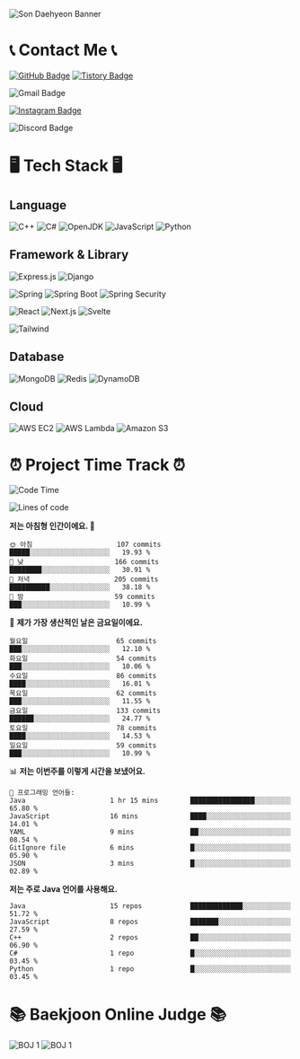 ![Son Daehyeon Banner](https://capsule-render.vercel.app/api?type=waving&color=0:654ea3,100:eaafc8&height=250&animation=fadeIn&text=Son%20Daehyeon&fontSize=56&fontAlignY=35&fontColor=ffffff)

# 📞 Contact Me 📞

[![GitHub Badge](https://img.shields.io/badge/son--daehyeon-000000?style=for-the-badge&logo=github&logoColor=white)](https://github.com/son-daehyeon)
[![Tistory Badge](https://img.shields.io/badge/sondaehyeon-000000?style=for-the-badge&logo=tistory&logoColor=white)](https://sondaehyeon.tistory.com)

![Gmail Badge](https://img.shields.io/badge/sondaehyeon01@gmail.com-D14836?style=for-the-badge&logo=gmail&logoColor=white)

[![Instagram Badge](https://img.shields.io/badge/son.__.daehyeon-E4405F?style=for-the-badge&logo=instagram&logoColor=white)](https://www.instagram.com/son._.daehyeon/)

![Discord Badge](https://img.shields.io/badge/son__daehyoen-5865F2?style=for-the-badge&logo=discord&logoColor=white)

# 🖥️ Tech Stack 🖥️

## Language

![C++](https://img.shields.io/badge/C++-00599C?style=for-the-badge&logo=c%2B%2B&logoColor=white)
![C#](https://img.shields.io/badge/C%23-512BD4?style=for-the-badge&logo=csharp&logoColor=white)
![OpenJDK](https://img.shields.io/badge/OpenJDK-ED8B00?style=for-the-badge&logo=openjdk&logoColor=white)
![JavaScript](https://img.shields.io/badge/JavaScript-323330?style=for-the-badge&logo=javascript&logoColor=F7DF1E)
![Python](https://img.shields.io/badge/Python-FFD43B?style=for-the-badge&logo=python&logoColor=blue)

## Framework & Library

![Express.js](https://img.shields.io/badge/Express.js-000000?style=for-the-badge&logo=express&logoColor=white)
![Django](https://img.shields.io/badge/Djange-092E20?style=for-the-badge&logo=django&logoColor=white)

![Spring](https://img.shields.io/badge/Spring-6DB33F?style=for-the-badge&logo=spring&logoColor=white)
![Spring Boot](https://img.shields.io/badge/Spring_Boot-F2F4F9?style=for-the-badge&logo=spring-boot)
![Spring Security](https://img.shields.io/badge/Spring_Security-F2F4F9?style=for-the-badge&logo=springsecurity)
 
![React](https://img.shields.io/badge/React-20232A?style=for-the-badge&logo=react&logoColor=61DAFB)
![Next.js](https://img.shields.io/badge/Next.js-000000?style=for-the-badge&logo=next.js&logoColor=white)
![Svelte](https://img.shields.io/badge/Svelte-FF3E00?style=for-the-badge&logo=svelte&logoColor=white)

![Tailwind](https://img.shields.io/badge/Tailwind-06B6D4?style=for-the-badge&logo=tailwindcss&logoColor=white)

## Database
![MongoDB](https://img.shields.io/badge/MongoDB-4EA94B?style=for-the-badge&logo=mongodb&logoColor=white)
![Redis](https://img.shields.io/badge/Redis-DC382D?style=for-the-badge&logo=redis&logoColor=white)
![DynamoDB](https://img.shields.io/badge/Amazon%20Dynamo%20DB-4053D6?style=for-the-badge&logo=amazon%20dynamodb&logoColor=white)

## Cloud
![AWS EC2](https://img.shields.io/badge/AWS%20EC2-FF9900?style=for-the-badge&logo=amazon%20ec2&logoColor=white)
![AWS Lambda](https://img.shields.io/badge/AWS%20Lambda-FF9900?style=for-the-badge&logo=aws%20lambda&logoColor=white)
![Amazon S3](https://img.shields.io/badge/Amazon%20S3-569A31?style=for-the-badge&logo=amazon%20s3&logoColor=white)

# ⏰ Project Time Track ⏰
<!--START_SECTION:waka-->
![Code Time](http://img.shields.io/badge/Code%20Time-207%20hrs%2026%20mins-blue)

![Lines of code](https://img.shields.io/badge/%EC%A0%80%EB%8A%94%20%EC%97%AC%ED%83%9C%EA%B9%8C%EC%A7%80%20-337.6%20thousand%20%EC%A4%84%EC%9D%98%20%EC%BD%94%EB%93%9C%EB%A5%BC%20%EC%9E%91%EC%84%B1%ED%96%88%EC%96%B4%EC%9A%94.-blue)

**저는 아침형 인간이에요. 🐤** 

```text
🌞 아침                     107 commits         █████░░░░░░░░░░░░░░░░░░░░   19.93 % 
🌆 낮　                     166 commits         ████████░░░░░░░░░░░░░░░░░   30.91 % 
🌃 저녁                     205 commits         ██████████░░░░░░░░░░░░░░░   38.18 % 
🌙 밤　                     59 commits          ███░░░░░░░░░░░░░░░░░░░░░░   10.99 % 
```
📅 **제가 가장 생산적인 날은 금요일이에요.** 

```text
월요일                      65 commits          ███░░░░░░░░░░░░░░░░░░░░░░   12.10 % 
화요일                      54 commits          ███░░░░░░░░░░░░░░░░░░░░░░   10.06 % 
수요일                      86 commits          ████░░░░░░░░░░░░░░░░░░░░░   16.01 % 
목요일                      62 commits          ███░░░░░░░░░░░░░░░░░░░░░░   11.55 % 
금요일                      133 commits         ██████░░░░░░░░░░░░░░░░░░░   24.77 % 
토요일                      78 commits          ████░░░░░░░░░░░░░░░░░░░░░   14.53 % 
일요일                      59 commits          ███░░░░░░░░░░░░░░░░░░░░░░   10.99 % 
```


📊 **저는 이번주를 이렇게 시간을 보냈어요.** 

```text
💬 프로그래밍 언어들: 
Java                     1 hr 15 mins        ████████████████░░░░░░░░░   65.80 % 
JavaScript               16 mins             ████░░░░░░░░░░░░░░░░░░░░░   14.01 % 
YAML                     9 mins              ██░░░░░░░░░░░░░░░░░░░░░░░   08.54 % 
GitIgnore file           6 mins              █░░░░░░░░░░░░░░░░░░░░░░░░   05.90 % 
JSON                     3 mins              █░░░░░░░░░░░░░░░░░░░░░░░░   02.89 % 
```

**저는 주로 Java 언어를 사용해요.** 

```text
Java                     15 repos            █████████████░░░░░░░░░░░░   51.72 % 
JavaScript               8 repos             ███████░░░░░░░░░░░░░░░░░░   27.59 % 
C++                      2 repos             ██░░░░░░░░░░░░░░░░░░░░░░░   06.90 % 
C#                       1 repo              █░░░░░░░░░░░░░░░░░░░░░░░░   03.45 % 
Python                   1 repo              █░░░░░░░░░░░░░░░░░░░░░░░░   03.45 % 
```




<!--END_SECTION:waka-->

# 📚 Baekjoon Online Judge 📚
![BOJ 1](https://mazandi.herokuapp.com/api?handle=sondaehyeon01)
![BOJ 1](https://mazandi.herokuapp.com/api?handle=kmu_daehyeon)
